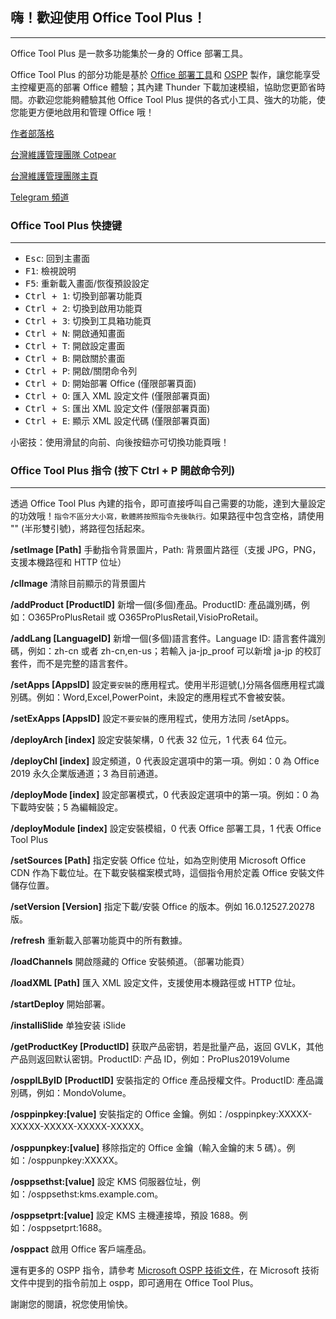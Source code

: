 ## 嗨！歡迎使用 Office Tool Plus！

---

Office Tool Plus 是一款多功能集於一身的 Office 部署工具。

Office Tool Plus 的部分功能是基於 [Office 部署工具](https://aka.ms/ODT)和 [OSPP](https://docs.microsoft.com/zh-tw/DeployOffice/vlactivation/tools-to-manage-volume-activation-of-office) 製作，讓您能享受主控權更高的部署 Office 體驗；其內建 Thunder 下載加速模組，協助您更節省時間。亦歡迎您能夠體驗其他 Office Tool Plus 提供的各式小工具、強大的功能，使您能更方便地啟用和管理 Office 哦！

[作者部落格](https://www.coolhub.top/)

[台灣維護管理團隊 Cotpear](https://www.cotpear.com/)

[台灣維護管理團隊主頁](https://www.cotpear.com/p/office-tool-taiwan-official-website.html)

[Telegram 頻道](https://t.me/ot_channel_tw)

### Office Tool Plus 快捷键

---

- <kbd>Esc</kbd>: 回到主畫面
- <kbd>F1</kbd>: 檢視說明
- <kbd>F5</kbd>: 重新載入畫面/恢復預設設定
- <kbd>Ctrl + 1</kbd>: 切換到部署功能頁
- <kbd>Ctrl + 2</kbd>: 切換到啟用功能頁
- <kbd>Ctrl + 3</kbd>: 切換到工具箱功能頁
- <kbd>Ctrl + N</kbd>: 開啟通知畫面
- <kbd>Ctrl + T</kbd>: 開啟設定畫面
- <kbd>Ctrl + B</kbd>: 開啟關於畫面
- <kbd>Ctrl + P</kbd>: 開啟/關閉命令列
- <kbd>Ctrl + D</kbd>: 開始部署 Office (僅限部署頁面)
- <kbd>Ctrl + O</kbd>: 匯入 XML 設定文件 (僅限部署頁面)
- <kbd>Ctrl + S</kbd>: 匯出 XML 設定文件 (僅限部署頁面)
- <kbd>Ctrl + E</kbd>: 顯示 XML 設定代碼 (僅限部署頁面)

小密技：使用滑鼠的向前、向後按鈕亦可切換功能頁哦！

### Office Tool Plus 指令 (按下 Ctrl + P 開啟命令列)

---

透過 Office Tool Plus 內建的指令，即可直接呼叫自己需要的功能，達到大量設定的功效哦！`指令不區分大小寫，軟體將按照指令先後執行。`如果路徑中包含空格，請使用 "" (半形雙引號)，將路徑包括起來。

**/setImage [Path]** 手動指令背景圖片，Path: 背景圖片路徑（支援 JPG，PNG，支援本機路徑和 HTTP 位址）

**/clImage** 清除目前顯示的背景圖片

**/addProduct [ProductID]** 新增一個(多個)產品。ProductID: 產品識別碼，例如：O365ProPlusRetail 或 O365ProPlusRetail,VisioProRetail。

**/addLang [LanguageID]** 新增一個(多個)語言套件。Language ID: 語言套件識別碼，例如：zh-cn 或者 zh-cn,en-us；若輸入 ja-jp_proof 可以新增 ja-jp 的校訂套件，而不是完整的語言套件。

**/setApps [AppsID]** 設定`要安裝`的應用程式。使用半形逗號(,)分隔各個應用程式識別碼。例如：Word,Excel,PowerPoint，未設定的應用程式不會被安裝。

**/setExApps [AppsID]** 設定`不要安裝`的應用程式，使用方法同 /setApps。

**/deployArch [index]** 設定安裝架構，0 代表 32 位元，1 代表 64 位元。

**/deployChl [index]** 設定頻道，0 代表設定選項中的第一項。例如：0 為 Office 2019 永久企業版通道；3 為目前通道。

**/deployMode [index]** 設定部署模式，0 代表設定選項中的第一項。例如：0 為下載時安裝；5 為編輯設定。

**/deployModule [index]** 設定安裝模組，0 代表 Office 部署工具，1 代表 Office Tool Plus

**/setSources [Path]** 指定安裝 Office 位址，如為空則使用 Microsoft Office CDN 作為下載位址。在下載安裝檔案模式時，這個指令用於定義 Office 安裝文件儲存位置。

**/setVersion [Version]** 指定下載/安裝 Office 的版本。例如 16.0.12527.20278 版。

**/refresh** 重新載入部署功能頁中的所有數據。

**/loadChannels** 開啟隱藏的 Office 安裝頻道。（部署功能頁）

**/loadXML [Path]** 匯入 XML 設定文件，支援使用本機路徑或 HTTP 位址。

**/startDeploy** 開始部署。

**/installiSlide** 单独安装 iSlide

**/getProductKey [ProductID]** 获取产品密钥，若是批量产品，返回 GVLK，其他产品则返回默认密钥。ProductID: 产品 ID，例如：ProPlus2019Volume

**/osppILByID [ProductID]** 安裝指定的 Office 產品授權文件。ProductID: 產品識別碼，例如：MondoVolume。

**/osppinpkey:[value]** 安裝指定的 Office 金鑰。例如：/osppinpkey:XXXXX-XXXXX-XXXXX-XXXXX-XXXXX。

**/osppunpkey:[value]** 移除指定的 Office 金鑰（輸入金鑰的末 5 碼）。例如：/osppunpkey:XXXXX。

**/osppsethst:[value]** 設定 KMS 伺服器位址，例如：/osppsethst:kms.example.com。

**/osppsetprt:[value]** 設定 KMS 主機連接埠，預設 1688。例如：/osppsetprt:1688。

**/osppact** 啟用 Office 客戶端產品。

還有更多的 OSPP 指令，請參考 [Microsoft OSPP 技術文件](https://docs.microsoft.com/zh-tw/deployoffice/vlactivation/tools-to-manage-volume-activation-of-office)，在 Microsoft 技術文件中提到的指令前加上 ospp，即可適用在 Office Tool Plus。

謝謝您的閱讀，祝您使用愉快。
